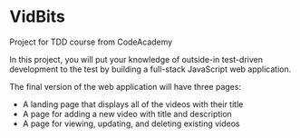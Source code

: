 # VidBits
Project for TDD course from CodeAcademy

In this project, you will put your knowledge of outside-in test-driven development to the test by building a full-stack JavaScript web application.

The final version of the web application will have three pages:

* A landing page that displays all of the videos with their title
* A page for adding a new video with title and description
* A page for viewing, updating, and deleting existing videos
